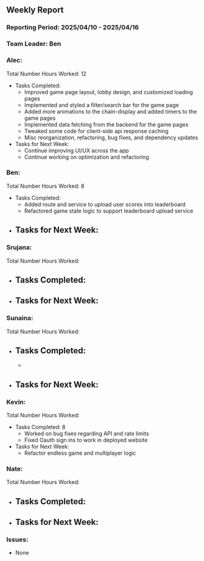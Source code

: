 ## **Weekly Report**

### **Reporting Period:** 2025/04/10 - 2025/04/16
### **Team Leader:** Ben


### **Alec:**
Total Number Hours Worked: 12
- Tasks Completed:
  - Improved game page layout, lobby design, and customized loading pages
  - Implemented and styled a filter/search bar for the game page
  - Added more animations to the chain-display and added timers to the game pages
  - Implemented data fetching from the backend for the game pages
  - Tweaked some code for client-side api response caching
  - Misc reorganization, refactoring, bug fixes, and dependency updates
- Tasks for Next Week:
  - Continue improving UI/UX across the app
  - Continue working on optimization and refactoring


### **Ben:**
Total Number Hours Worked: 8
- Tasks Completed:
  - Added route and service to upload user scores into leaderboard
  - Refactored game state logic to support leaderboard upload service
- Tasks for Next Week:
  -


### **Srujana:**
Total Number Hours Worked:
- Tasks Completed:
  -
- Tasks for Next Week:
  -


### **Sunaina:**
Total Number Hours Worked:
- Tasks Completed:
  -
  -
- Tasks for Next Week:
  -



### **Kevin:**
Total Number Hours Worked:
- Tasks Completed: 8
  - Worked on bug fixes regarding API and rate limits
  - Fixed Oauth sign ins to work in deployed website
- Tasks for Next Week:
  - Refactor endless game and multiplayer logic


### **Nate:**
Total Number Hours Worked:
- Tasks Completed:
  -
- Tasks for Next Week:
  -


### **Issues:**
- None
